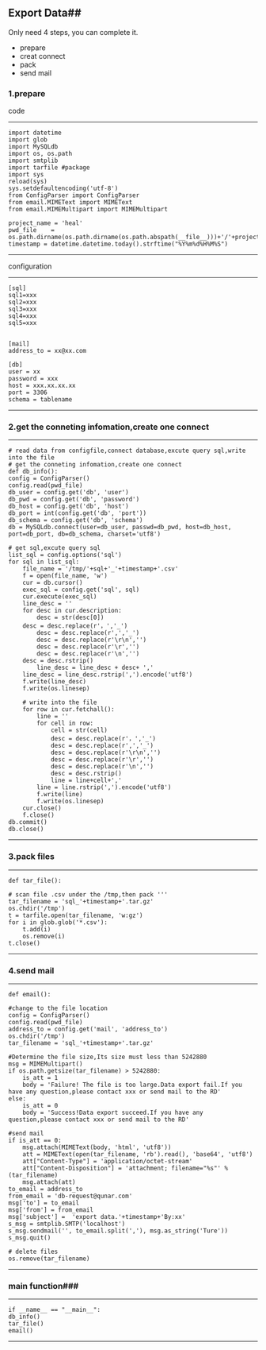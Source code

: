 
## Export Data##

Only need 4 steps, you can complete it.  
- prepare  
- creat connect  
- pack  
- send mail  


### 1.prepare ###

code

---
	import datetime
	import glob
	import MySQLdb
	import os, os.path
	import smtplib
	import tarfile #package
	import sys
	reload(sys)
	sys.setdefaultencoding('utf-8')
	from ConfigParser import ConfigParser
	from email.MIMEText import MIMEText
	from email.MIMEMultipart import MIMEMultipart

	project_name = 'heal'
	pwd_file    = os.path.dirname(os.path.dirname(os.path.abspath(__file__)))+'/'+project_name+'/heal.cfg'
	timestamp = datetime.datetime.today().strftime("%Y%m%d%H%M%S")

---

configuration 

---
	[sql]
	sql1=xxx
	sql2=xxx
	sql3=xxx
	sql4=xxx
	sql5=xxx


	[mail]
	address_to = xx@xx.com

	[db]
	user = xx
	password = xxx
	host = xxx.xx.xx.xx
	port = 3306
	schema = tablename

---

### 2.get the conneting infomation,create one connect ###

---
	# read data from configfile,connect database,excute query sql,write into the file
	# get the conneting infomation,create one connect
    def db_info():
	config = ConfigParser()
	config.read(pwd_file)
	db_user = config.get('db', 'user')
	db_pwd = config.get('db', 'password')
	db_host = config.get('db', 'host')
	db_port = int(config.get('db', 'port'))
	db_schema = config.get('db', 'schema')
	db = MySQLdb.connect(user=db_user, passwd=db_pwd, host=db_host, port=db_port, db=db_schema, charset='utf8')

	# get sql,excute query sql
	list_sql = config.options('sql')
	for sql in list_sql:
		file_name = '/tmp/'+sql+'_'+timestamp+'.csv'
		f = open(file_name, 'w')
		cur = db.cursor()
		exec_sql = config.get('sql', sql)
		cur.execute(exec_sql)
		line_desc = ''
		for desc in cur.description:
			desc = str(desc[0])
		desc = desc.replace(r'，','_')
			desc = desc.replace(r',','_')
			desc = desc.replace(r'\r\n','')
			desc = desc.replace(r'\r','')
			desc = desc.replace(r'\n','')
		desc = desc.rstrip()
			line_desc = line_desc + desc+ ','
		line_desc = line_desc.rstrip(',').encode('utf8')
		f.write(line_desc)
		f.write(os.linesep)
		
		# write into the file
		for row in cur.fetchall():
			line = ''
			for cell in row:
				cell = str(cell)
				desc = desc.replace(r'，','_')
				desc = desc.replace(r',','_')
				desc = desc.replace(r'\r\n','')
				desc = desc.replace(r'\r','')
				desc = desc.replace(r'\n','')
				desc = desc.rstrip()
				line = line+cell+','
			line = line.rstrip(',').encode('utf8')
			f.write(line)
			f.write(os.linesep)
		cur.close()
		f.close()
	db.commit()
	db.close()

---

### 3.pack files ###
---
	def tar_file():

	# scan file .csv under the /tmp,then pack '''
	tar_filename = 'sql_'+timestamp+'.tar.gz'
	os.chdir('/tmp')
	t = tarfile.open(tar_filename, 'w:gz')
	for i in glob.glob('*.csv'):
		t.add(i)
		os.remove(i)
	t.close()

---

### 4.send mail ###
---
	def email():
	
	#change to the file location
	config = ConfigParser()
	config.read(pwd_file)
	address_to = config.get('mail', 'address_to')
	os.chdir('/tmp')
	tar_filename = 'sql_'+timestamp+'.tar.gz'
	
    #Determine the file size,Its size must less than 5242880
	msg = MIMEMultipart()
	if os.path.getsize(tar_filename) > 5242880:
		is_att = 1
		body = 'Failure! The file is too large.Data export fail.If you have any question,please contact xxx or send mail to the RD'
	else:
		is_att = 0
		body = 'Success!Data export succeed.If you have any question,please contact xxx or send mail to the RD'
   
    #send mail
	if is_att == 0:
		msg.attach(MIMEText(body, 'html', 'utf8'))
		att = MIMEText(open(tar_filename, 'rb').read(), 'base64', 'utf8')
		att["Content-Type"] = 'application/octet-stream'
		att["Content-Disposition"] = 'attachment; filename="%s"' % (tar_filename)
		msg.attach(att)
	to_email = address_to
	from_email = 'db-request@qunar.com'
	msg['to'] = to_email
	msg['from'] = from_email
	msg['subject'] =  'export data.'+timestamp+'By:xx'
	s_msg = smtplib.SMTP('localhost')
	s_msg.sendmail('', to_email.split(','), msg.as_string('Ture'))
	s_msg.quit()
	
    # delete files
	os.remove(tar_filename)

---

### main function###
---
	if __name__ == "__main__":
	db_info()
	tar_file()
	email()

---
